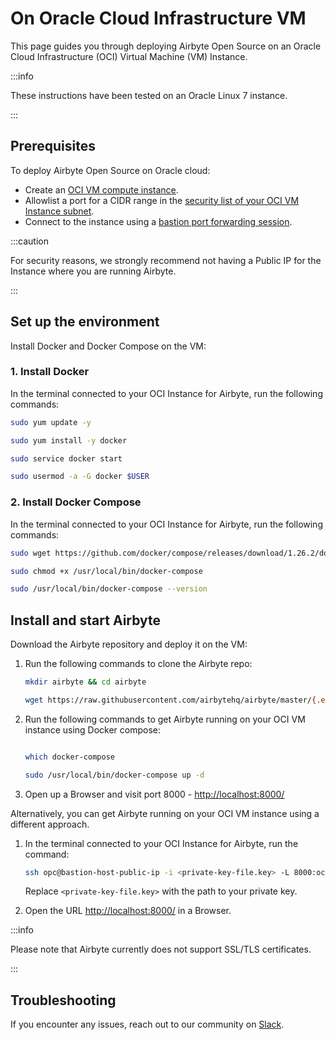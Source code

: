 # On Oracle Cloud Infrastructure VM

This page guides you through deploying Airbyte Open Source on an Oracle Cloud Infrastructure (OCI) Virtual Machine (VM) Instance.

:::info

These instructions have been tested on an Oracle Linux 7 instance.

:::

## Prerequisites 

To deploy Airbyte Open Source on Oracle cloud:

* Create an [OCI VM compute instance](https://docs.oracle.com/en-us/iaas/Content/Compute/Tasks/launchinginstance.htm#Creating_an_Instance).
* Allowlist a port for a CIDR range in the [security list of your OCI VM Instance subnet](https://docs.oracle.com/en-us/iaas/Content/Network/Concepts/securitylists.htm).
* Connect to the instance using a [bastion port forwarding session](https://docs.oracle.com/en-us/iaas/Content/Bastion/Tasks/connectingtosessions.htm#connect-port-forwarding).

:::caution

For security reasons, we strongly recommend not having a Public IP for the Instance where you are running Airbyte.

:::

## Set up the environment

Install Docker and Docker Compose on the VM:

### 1. Install Docker

In the terminal connected to your OCI Instance for Airbyte, run the following commands:

```bash
sudo yum update -y

sudo yum install -y docker

sudo service docker start

sudo usermod -a -G docker $USER
```

### 2. Install Docker Compose

In the terminal connected to your OCI Instance for Airbyte, run the following commands:

```bash
sudo wget https://github.com/docker/compose/releases/download/1.26.2/docker-compose-$(uname -s)-$(uname -m) -O /usr/local/bin/docker-compose

sudo chmod +x /usr/local/bin/docker-compose

sudo /usr/local/bin/docker-compose --version
```

## Install and start Airbyte

Download the Airbyte repository and deploy it on the VM:

1. Run the following commands to clone the Airbyte repo:

	```bash
	mkdir airbyte && cd airbyte

	wget https://raw.githubusercontent.com/airbytehq/airbyte/master/{.env,docker-compose.yaml}
	```

2. Run the following commands to get Airbyte running on your OCI VM instance using Docker compose:

    ```bash

    which docker-compose

    sudo /usr/local/bin/docker-compose up -d

    ``` 

3. Open up a Browser and visit port 8000 - [http://localhost:8000/](http://localhost:8000/)


Alternatively, you can get Airbyte running on your OCI VM instance using a different approach.

1. In the terminal connected to your OCI Instance for Airbyte, run the command: 

	```bash
	ssh opc@bastion-host-public-ip -i <private-key-file.key> -L 8000:oci-private-instance-ip:8000
	```

	Replace `<private-key-file.key>` with the path to your private key.

2. Open the URL  [http://localhost:8000/](http://localhost:8000/) in a Browser.

:::info

Please note that Airbyte currently does not support SSL/TLS certificates.

:::

## Troubleshooting[​](https://docs.airbyte.com/deploying-airbyte/on-azure-vm-cloud-shell#troubleshooting)

If you encounter any issues, reach out to our community on [Slack](https://slack.airbyte.com/).
